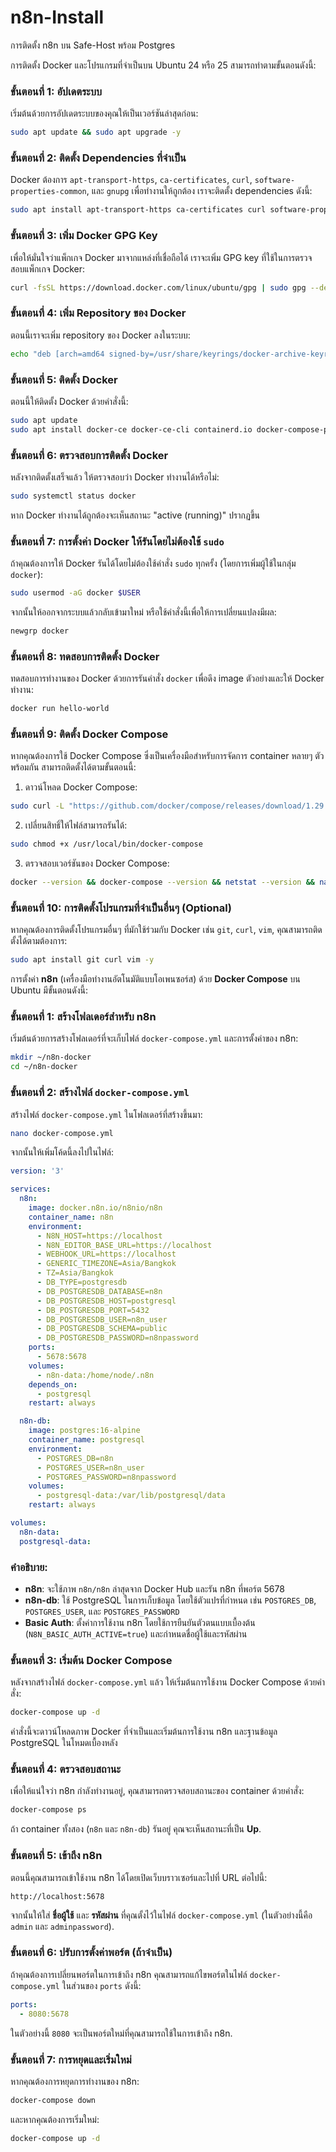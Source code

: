 # n8n-Install
การติดตั้ง n8n บน Safe-Host พร้อม Postgres

การติดตั้ง Docker และโปรแกรมที่จำเป็นบน Ubuntu 24 หรือ 25 สามารถทำตามขั้นตอนดังนี้:

### ขั้นตอนที่ 1: อัปเดตระบบ

เริ่มต้นด้วยการอัปเดตระบบของคุณให้เป็นเวอร์ชันล่าสุดก่อน:
```bash
sudo apt update && sudo apt upgrade -y
```
### ขั้นตอนที่ 2: ติดตั้ง Dependencies ที่จำเป็น

Docker ต้องการ `apt-transport-https`, `ca-certificates`, `curl`, `software-properties-common`, และ `gnupg` เพื่อทำงานให้ถูกต้อง เราจะติดตั้ง dependencies ดังนี้:
```bash
sudo apt install apt-transport-https ca-certificates curl software-properties-common gnupg -y
```

### ขั้นตอนที่ 3: เพิ่ม Docker GPG Key

เพื่อให้มั่นใจว่าแพ็กเกจ Docker มาจากแหล่งที่เชื่อถือได้ เราจะเพิ่ม GPG key ที่ใช้ในการตรวจสอบแพ็กเกจ Docker:
```bash
curl -fsSL https://download.docker.com/linux/ubuntu/gpg | sudo gpg --dearmor -o /usr/share/keyrings/docker-archive-keyring.gpg
```
### ขั้นตอนที่ 4: เพิ่ม Repository ของ Docker

ตอนนี้เราจะเพิ่ม repository ของ Docker ลงในระบบ:
```bash
echo "deb [arch=amd64 signed-by=/usr/share/keyrings/docker-archive-keyring.gpg] https://download.docker.com/linux/ubuntu $(lsb_release -cs) stable" | sudo tee /etc/apt/sources.list.d/docker.list > /dev/null
```
### ขั้นตอนที่ 5: ติดตั้ง Docker

ตอนนี้ให้ติดตั้ง Docker ด้วยคำสั่งนี้:
```bash
sudo apt update
sudo apt install docker-ce docker-ce-cli containerd.io docker-compose-plugin-y
```
### ขั้นตอนที่ 6: ตรวจสอบการติดตั้ง Docker

หลังจากติดตั้งเสร็จแล้ว ให้ตรวจสอบว่า Docker ทำงานได้หรือไม่:

```bash
sudo systemctl status docker
```

หาก Docker ทำงานได้ถูกต้องจะเห็นสถานะ "active (running)" ปรากฏขึ้น

### ขั้นตอนที่ 7: การตั้งค่า Docker ให้รันโดยไม่ต้องใช้ `sudo`

ถ้าคุณต้องการให้ Docker รันได้โดยไม่ต้องใช้คำสั่ง `sudo` ทุกครั้ง (โดยการเพิ่มผู้ใช้ในกลุ่ม `docker`):

```bash
sudo usermod -aG docker $USER
```

จากนั้นให้ออกจากระบบแล้วกลับเข้ามาใหม่ หรือใช้คำสั่งนี้เพื่อให้การเปลี่ยนแปลงมีผล:

```bash
newgrp docker
```

### ขั้นตอนที่ 8: ทดสอบการติดตั้ง Docker

ทดสอบการทำงานของ Docker ด้วยการรันคำสั่ง `docker` เพื่อดึง image ตัวอย่างและให้ Docker ทำงาน:

```bash
docker run hello-world
```

### ขั้นตอนที่ 9: ติดตั้ง Docker Compose

หากคุณต้องการใช้ Docker Compose ซึ่งเป็นเครื่องมือสำหรับการจัดการ container หลายๆ ตัวพร้อมกัน สามารถติดตั้งได้ตามขั้นตอนนี้:

1. ดาวน์โหลด Docker Compose:

```bash
sudo curl -L "https://github.com/docker/compose/releases/download/1.29.2/docker-compose-$(uname -s)-$(uname -m)" -o /usr/local/bin/docker-compose
```

2. เปลี่ยนสิทธิ์ให้ไฟล์สามารถรันได้:

```bash
sudo chmod +x /usr/local/bin/docker-compose
```

3. ตรวจสอบเวอร์ชันของ Docker Compose:

```bash
docker --version && docker-compose --version && netstat --version && nano --version
```

### ขั้นตอนที่ 10: การติดตั้งโปรแกรมที่จำเป็นอื่นๆ (Optional)

หากคุณต้องการติดตั้งโปรแกรมอื่นๆ ที่มักใช้ร่วมกับ Docker เช่น `git`, `curl`, `vim`, คุณสามารถติดตั้งได้ตามต้องการ:

```bash
sudo apt install git curl vim -y
```

การตั้งค่า **n8n** (เครื่องมือทำงานอัตโนมัติแบบโอเพนซอร์ส) ด้วย **Docker Compose** บน Ubuntu มีขั้นตอนดังนี้:

### ขั้นตอนที่ 1: สร้างโฟลเดอร์สำหรับ n8n

เริ่มต้นด้วยการสร้างโฟลเดอร์ที่จะเก็บไฟล์ `docker-compose.yml` และการตั้งค่าของ n8n:

```bash
mkdir ~/n8n-docker
cd ~/n8n-docker
```

### ขั้นตอนที่ 2: สร้างไฟล์ `docker-compose.yml`

สร้างไฟล์ `docker-compose.yml` ในโฟลเดอร์ที่สร้างขึ้นมา:

```bash
nano docker-compose.yml
```

จากนั้นให้เพิ่มโค้ดนี้ลงไปในไฟล์:

```yaml
version: '3'

services:
  n8n:
    image: docker.n8n.io/n8nio/n8n
    container_name: n8n
    environment:
      - N8N_HOST=https://localhost
      - N8N_EDITOR_BASE_URL=https://localhost
      - WEBHOOK_URL=https://localhost
      - GENERIC_TIMEZONE=Asia/Bangkok
      - TZ=Asia/Bangkok
      - DB_TYPE=postgresdb
      - DB_POSTGRESDB_DATABASE=n8n
      - DB_POSTGRESDB_HOST=postgresql
      - DB_POSTGRESDB_PORT=5432
      - DB_POSTGRESDB_USER=n8n_user
      - DB_POSTGRESDB_SCHEMA=public
      - DB_POSTGRESDB_PASSWORD=n8npassword
    ports:
      - 5678:5678
    volumes:
      - n8n-data:/home/node/.n8n
    depends_on:
      - postgresql
    restart: always

  n8n-db:
    image: postgres:16-alpine
    container_name: postgresql
    environment:
      - POSTGRES_DB=n8n
      - POSTGRES_USER=n8n_user
      - POSTGRES_PASSWORD=n8npassword
    volumes:
      - postgresql-data:/var/lib/postgresql/data
    restart: always

volumes:
  n8n-data:
  postgresql-data:
```

### คำอธิบาย:

* **n8n**: จะใช้ภาพ `n8n/n8n` ล่าสุดจาก Docker Hub และรัน n8n ที่พอร์ต 5678
* **n8n-db**: ใช้ PostgreSQL ในการเก็บข้อมูล โดยใช้ตัวแปรที่กำหนด เช่น `POSTGRES_DB`, `POSTGRES_USER`, และ `POSTGRES_PASSWORD`
* **Basic Auth**: ตั้งค่าการใช้งาน n8n โดยใช้การยืนยันตัวตนแบบเบื้องต้น (`N8N_BASIC_AUTH_ACTIVE=true`) และกำหนดชื่อผู้ใช้และรหัสผ่าน

### ขั้นตอนที่ 3: เริ่มต้น Docker Compose

หลังจากสร้างไฟล์ `docker-compose.yml` แล้ว ให้เริ่มต้นการใช้งาน Docker Compose ด้วยคำสั่ง:

```bash
docker-compose up -d
```

คำสั่งนี้จะดาวน์โหลดภาพ Docker ที่จำเป็นและเริ่มต้นการใช้งาน n8n และฐานข้อมูล PostgreSQL ในโหมดเบื้องหลัง

### ขั้นตอนที่ 4: ตรวจสอบสถานะ

เพื่อให้แน่ใจว่า n8n กำลังทำงานอยู่, คุณสามารถตรวจสอบสถานะของ container ด้วยคำสั่ง:

```bash
docker-compose ps
```

ถ้า container ทั้งสอง (`n8n` และ `n8n-db`) รันอยู่ คุณจะเห็นสถานะที่เป็น **Up**.

### ขั้นตอนที่ 5: เข้าถึง n8n

ตอนนี้คุณสามารถเข้าใช้งาน n8n ได้โดยเปิดเว็บบราวเซอร์และไปที่ URL ต่อไปนี้:

```
http://localhost:5678
```

จากนั้นให้ใส่ **ชื่อผู้ใช้** และ **รหัสผ่าน** ที่คุณตั้งไว้ในไฟล์ `docker-compose.yml` (ในตัวอย่างนี้คือ `admin` และ `adminpassword`).

### ขั้นตอนที่ 6: ปรับการตั้งค่าพอร์ต (ถ้าจำเป็น)

ถ้าคุณต้องการเปลี่ยนพอร์ตในการเข้าถึง n8n คุณสามารถแก้ไขพอร์ตในไฟล์ `docker-compose.yml` ในส่วนของ `ports` ดังนี้:

```yaml
ports:
  - 8080:5678
```

ในตัวอย่างนี้ `8080` จะเป็นพอร์ตใหม่ที่คุณสามารถใช้ในการเข้าถึง n8n.

### ขั้นตอนที่ 7: การหยุดและเริ่มใหม่

หากคุณต้องการหยุดการทำงานของ n8n:

```bash
docker-compose down
```

และหากคุณต้องการเริ่มใหม่:

```bash
docker-compose up -d
```




